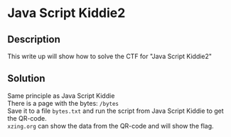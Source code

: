 # Java Script Kiddie2

## Description
This write up will show how to solve the CTF for "Java Script Kiddie2"

## Solution
Same principle as Java Script Kiddie</br>
There is a page with the bytes: `/bytes`</br>
Save it to a file `bytes.txt` and run the script from Java Script Kiddie to get the QR-code.</br>
`xzing.org` can show the data from the QR-code and will show the flag.
